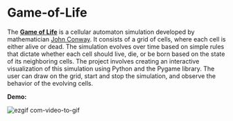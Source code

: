 # Game-of-Life

The [**Game of Life**](https://en.wikipedia.org/wiki/Conway%27s_Game_of_Life) is a cellular automaton simulation developed by mathematician [John Conway](https://en.wikipedia.org/wiki/John_Horton_Conway). It consists of a grid of cells, where each cell is either alive or dead. The simulation evolves over time based on simple rules that dictate whether each cell should live, die, or be born based on the state of its neighboring cells. The project involves creating an interactive visualization of this simulation using Python and the Pygame library. The user can draw on the grid, start and stop the simulation, and observe the behavior of the evolving cells.

**Demo:**

![ezgif com-video-to-gif](https://user-images.githubusercontent.com/75329130/222967911-e89ff611-929d-46ce-ba14-47c0e5971b58.gif)





